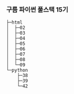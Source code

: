 ### 구름 파이썬 풀스택 15기 

```
├─html
│  ├─02
│  ├─03
│  ├─04
│  ├─05
│  ├─06
│  ├─07
│  ├─08
│  └─09
└─python
    ├─38
    ├─39
    └─42
```
